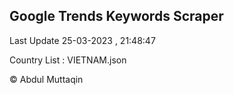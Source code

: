 

## Google Trends Keywords Scraper 
 
Last Update 25-03-2023 , 21:48:47

Country List :
VIETNAM.json



© Abdul Muttaqin 

